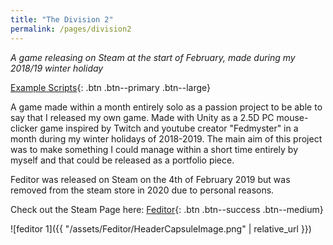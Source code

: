 ```yaml
---
title: "The Division 2"
permalink: /pages/division2
---
```


*A game releasing on Steam at the start of February, made during my 2018/19 winter holiday*

[Example Scripts]({{"https://github.com/LeSmurk/ExampleCode/tree/master/Feditor"}}){: .btn .btn--primary .btn--large}

A game made within a month entirely solo as a passion project to be able to say that I released my own game. Made with Unity as a 2.5D PC mouse-clicker game inspired by Twitch and youtube creator "Fedmyster" in a month during my winter holidays of 2018-2019. The main aim of this project was to make something I could manage within a short time entirely by myself and that could be released as a portfolio piece. 

Feditor was released on Steam on the 4th of February 2019 but was removed from the steam store in 2020 due to personal reasons.

Check out the Steam Page here: [Feditor]({{"https://store.steampowered.com/app/1013360/Feditor/"}}){: .btn .btn--success .btn--medium} 

![feditor 1]({{ "/assets/Feditor/HeaderCapsuleImage.png" | relative_url }})

